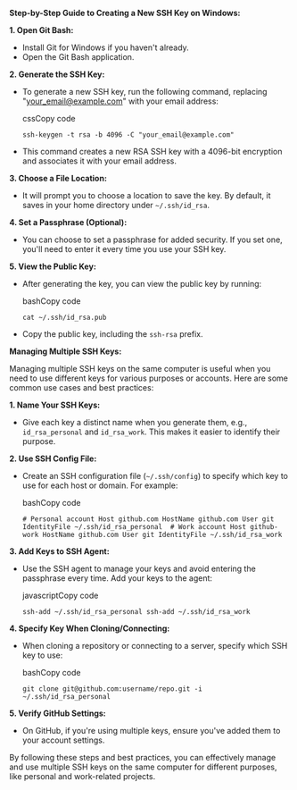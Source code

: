 **Step-by-Step Guide to Creating a New SSH Key on Windows:**

**1. Open Git Bash:**

- Install Git for Windows if you haven't already.
- Open the Git Bash application.

**2. Generate the SSH Key:**

- To generate a new SSH key, run the following command, replacing "[your_email@example.com](mailto:your_email@example.com)" with your email address:
    
    cssCopy code
    
    `ssh-keygen -t rsa -b 4096 -C "your_email@example.com"`
    
- This command creates a new RSA SSH key with a 4096-bit encryption and associates it with your email address.
    

**3. Choose a File Location:**

- It will prompt you to choose a location to save the key. By default, it saves in your home directory under `~/.ssh/id_rsa`.

**4. Set a Passphrase (Optional):**

- You can choose to set a passphrase for added security. If you set one, you'll need to enter it every time you use your SSH key.

**5. View the Public Key:**

- After generating the key, you can view the public key by running:
    
    bashCopy code
    
    `cat ~/.ssh/id_rsa.pub`
    
- Copy the public key, including the `ssh-rsa` prefix.
    

**Managing Multiple SSH Keys:**

Managing multiple SSH keys on the same computer is useful when you need to use different keys for various purposes or accounts. Here are some common use cases and best practices:

**1. Name Your SSH Keys:**

- Give each key a distinct name when you generate them, e.g., `id_rsa_personal` and `id_rsa_work`. This makes it easier to identify their purpose.

**2. Use SSH Config File:**

- Create an SSH configuration file (`~/.ssh/config`) to specify which key to use for each host or domain. For example:
    
    bashCopy code
    
    `# Personal account Host github.com HostName github.com User git IdentityFile ~/.ssh/id_rsa_personal  # Work account Host github-work HostName github.com User git IdentityFile ~/.ssh/id_rsa_work`
    

**3. Add Keys to SSH Agent:**

- Use the SSH agent to manage your keys and avoid entering the passphrase every time. Add your keys to the agent:
    
    javascriptCopy code
    
    `ssh-add ~/.ssh/id_rsa_personal ssh-add ~/.ssh/id_rsa_work`
    

**4. Specify Key When Cloning/Connecting:**

- When cloning a repository or connecting to a server, specify which SSH key to use:
    
    bashCopy code
    
    `git clone git@github.com:username/repo.git -i ~/.ssh/id_rsa_personal`
    

**5. Verify GitHub Settings:**

- On GitHub, if you're using multiple keys, ensure you've added them to your account settings.

By following these steps and best practices, you can effectively manage and use multiple SSH keys on the same computer for different purposes, like personal and work-related projects.